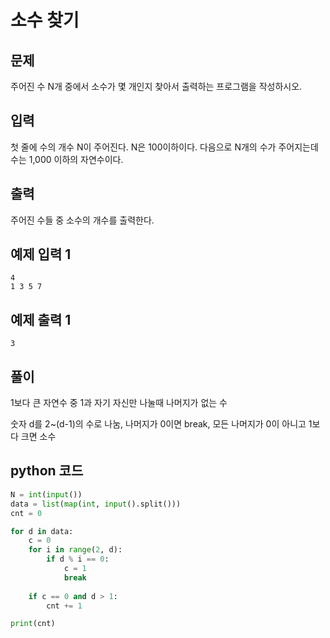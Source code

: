 # 소수 찾기

## 문제
주어진 수 N개 중에서 소수가 몇 개인지 찾아서 출력하는 프로그램을 작성하시오.

## 입력
첫 줄에 수의 개수 N이 주어진다. N은 100이하이다. 다음으로 N개의 수가 주어지는데 수는 1,000 이하의 자연수이다.

## 출력
주어진 수들 중 소수의 개수를 출력한다.

## 예제 입력 1 
    4
    1 3 5 7

## 예제 출력 1 
    3

## 풀이
1보다 큰 자연수 중 1과 자기 자신만 나눌때 나머지가 없는 수

숫자 d를 2~(d-1)의 수로 나눔, 나머지가 0이면 break, 모든 나머지가 0이 아니고 1보다 크면 소수

## python 코드
```python
N = int(input())
data = list(map(int, input().split()))
cnt = 0

for d in data:
    c = 0
    for i in range(2, d):
        if d % i == 0:
            c = 1
            break
    
    if c == 0 and d > 1:
        cnt += 1

print(cnt)
```
